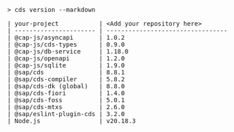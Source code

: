 <!-- this file is automatically generated and updated by a github action -->
<pre class="log">
> cds version --markdown

| your-project           | &lt;Add your repository here&gt;              |
| ---------------------- | --------------------------------------- |
| @cap-js/asyncapi       | 1.0.2                                   |
| @cap-js/cds-types      | 0.9.0                                   |
| @cap-js/db-service     | 1.18.0                                  |
| @cap-js/openapi        | 1.2.0                                   |
| @cap-js/sqlite         | 1.9.0                                   |
| @sap/cds               | 8.8.1                                   |
| @sap/cds-compiler      | 5.8.2                                   |
| @sap/cds-dk (global)   | 8.8.0                                   |
| @sap/cds-fiori         | 1.4.0                                   |
| @sap/cds-foss          | 5.0.1                                   |
| @sap/cds-mtxs          | 2.6.0                                   |
| @sap/eslint-plugin-cds | 3.2.0                                   |
| Node.js                | v20.18.3                                |
</pre>

